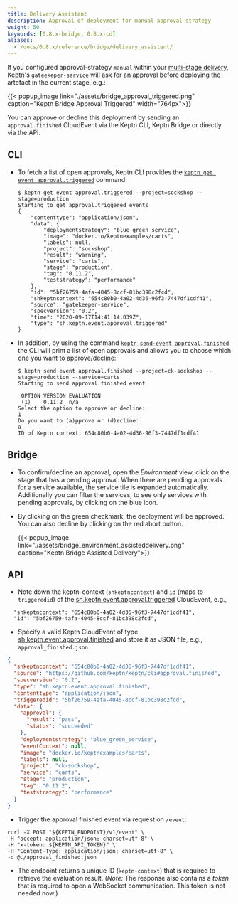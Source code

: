 ```yaml
---
title: Delivery Assistant
description: Approval of deployment for manual approval strategy
weight: 50
keywords: [0.8.x-bridge, 0.8.x-cd]
aliases:
  - /docs/0.8.x/reference/bridge/delivery_assistent/
---
```


If you configured approval-strategy `manual` within your [multi-stage delivery](../multi_stage/#approval-strategy), Keptn's `gateekeper-service` will ask for an approval before deploying the artefact in the current stage, e.g.:


{{< popup_image
  link="./assets/bridge_approval_triggered.png"
  caption="Keptn Bridge Approval Triggered"
  width="764px">}}


You can approve or decline this deployment by sending an `approval.finished` CloudEvent via the Keptn CLI, Keptn Bridge or directly via the API.

## CLI

* To fetch a list of open approvals, Keptn CLI provides the [`keptn get event approval.triggered`](../../reference/cli/commands/keptn_get_event_approval.triggered/) command:

    ```console
    $ keptn get event approval.triggered --project=sockshop --stage=production
    Starting to get approval.triggered events
    {
        "contenttype": "application/json",
        "data": {
            "deploymentstrategy": "blue_green_service",
            "image": "docker.io/keptnexamples/carts",
            "labels": null,
            "project": "sockshop",
            "result": "warning",
            "service": "carts",
            "stage": "production",
            "tag": "0.11.2",
            "teststrategy": "performance"
        },
        "id": "5bf26759-4afa-4045-8ccf-81bc398c2fcd",
        "shkeptncontext": "654c80b0-4a02-4d36-96f3-7447df1cdf41",
        "source": "gatekeeper-service",
        "specversion": "0.2",
        "time": "2020-09-17T14:41:14.039Z",
        "type": "sh.keptn.event.approval.triggered"
    }
    ```
* In addition, by using the command [`keptn send-event approval.finished`](../../reference/cli/commands/keptn_send_event_approval.finished/) the CLI will print a list of open approvals and allows you to choose which one you want to approve/decline:

    ```console
    $ keptn send event approval.finished --project=ck-sockshop --stage=production --service=carts
    Starting to send approval.finished event
    
     OPTION	VERSION	EVALUATION	
     (1)	0.11.2	n/a		
    Select the option to approve or decline: 
    1
    Do you want to (a)pprove or (d)ecline: 
    a
    ID of Keptn context: 654c80b0-4a02-4d36-96f3-7447df1cdf41
    ```


## Bridge
 
* To confirm/decline an approval, open the *Environment* view, click on the stage that has a pending approval. When there are pending approvals for a service available, the service tile is expanded automatically. Additionally you can filter the services, to see only services with pending approvals, by clicking on the blue icon.

* By clicking on the green checkmark, the deployment will be approved. You can also decline by clicking on the red abort button. 

    {{< popup_image
      link="./assets/bridge_environment_assisteddelivery.png"
      caption="Keptn Bridge Assisted Delivery">}}

## API

* Note down the keptn-context (`shkeptncontext`) and `id` (maps to `triggeredid`) of the [sh.keptn.event.approval.triggered](https://github.com/keptn/spec/blob/0.1.5/cloudevents.md#approval-triggered) CloudEvent, e.g., 
```
  "shkeptncontext": "654c80b0-4a02-4d36-96f3-7447df1cdf41",
  "id": "5bf26759-4afa-4045-8ccf-81bc398c2fcd",
```

* Specify a valid Keptn CloudEvent of type [sh.keptn.event.approval.finished](https://github.com/keptn/spec/blob/0.1.5/cloudevents.md#approval-finished) and store it as JSON file, e.g., `approval_finished.json`

```json
{
  "shkeptncontext": "654c80b0-4a02-4d36-96f3-7447df1cdf41",
  "source": "https://github.com/keptn/keptn/cli#approval.finished",
  "specversion": "0.2",
  "type": "sh.keptn.event.approval.finished",
  "contenttype": "application/json",
  "triggeredid": "5bf26759-4afa-4045-8ccf-81bc398c2fcd",
  "data": {
    "approval": {
      "result": "pass",
      "status": "succeeded"
    },
    "deploymentstrategy": "blue_green_service",
    "eventContext": null,
    "image": "docker.io/keptnexamples/carts",
    "labels": null,
    "project": "ck-sockshop",
    "service": "carts",
    "stage": "production",
    "tag": "0.11.2",
    "teststrategy": "performance"
  }
}
```

* Trigger the approval finished event via request on `/event`:

```console
curl -X POST "${KEPTN_ENDPOINT}/v1/event" \
-H "accept: application/json; charset=utf-8" \
-H "x-token: ${KEPTN_API_TOKEN}" \
-H "Content-Type: application/json; charset=utf-8" \
-d @./approval_finished.json
```

* The endpoint returns a unique ID (`keptn-context`) that is required to retrieve the evaluation result. (*Note:* The response also contains a *token* that is required to open a WebSocket communication. This token is not needed now.)


